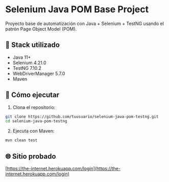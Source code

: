 # Selenium Java POM Base Project

Proyecto base de automatización con Java + Selenium + TestNG usando el patrón Page Object Model (POM).

## 🧰 Stack utilizado
- Java 11+
- Selenium 4.21.0
- TestNG 7.10.2
- WebDriverManager 5.7.0
- Maven

## 🚀 Cómo ejecutar

1. Clona el repositorio:
```bash
git clone https://github.com/tuusuario/selenium-java-pom-testng.git
cd selenium-java-pom-testng
```

2. Ejecuta con Maven:
```bash
mvn clean test
```

## 🌐 Sitio probado
[https://the-internet.herokuapp.com/login](https://the-internet.herokuapp.com/login)
